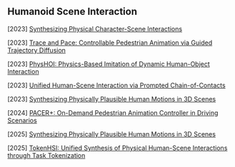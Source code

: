 ## Humanoid Scene Interaction

[2023] [Synthesizing Physical Character-Scene Interactions](https://arxiv.org/abs/2302.00883)

[2023] [Trace and Pace: Controllable Pedestrian Animation via Guided Trajectory Diffusion](https://arxiv.org/abs/2304.01893)

[2023] [PhysHOI: Physics-Based Imitation of Dynamic Human-Object Interaction](https://arxiv.org/abs/2312.04393)

[2023] [Unified Human-Scene Interaction via Prompted Chain-of-Contacts](https://arxiv.org/abs/2309.07918)

[2023] [Synthesizing Physically Plausible Human Motions in 3D Scenes](https://arxiv.org/abs/2308.09036)

[2024] [PACER+: On-Demand Pedestrian Animation Controller in Driving Scenarios](https://arxiv.org/abs/2404.19722)

[2025] [Synthesizing Physically Plausible Human Motions in 3D Scenes](https://arxiv.org/abs/2308.09036)

[2025] [TokenHSI: Unified Synthesis of Physical Human-Scene Interactions through Task Tokenization](https://arxiv.org/abs/2503.19901)